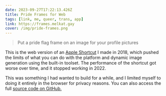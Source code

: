 ```yaml
---
date: 2023-09-27T17:22:13.426Z
title: Pride Frames for Web
tags: [link, me, queer, trans, app]
link: https://frames.melkat.gay
cover: /img/pride-frames.png
---
```


> Put a pride flag frame on an image for your profile pictures

This is the web version of an [Apple Shortcut](https://routinehub.co/shortcut/2664/) I made in 2018, which pushed the limits of what you can do with the platform and dynamic image generation using the built-in toolset. The performance of the shortcut got worse over time, and it stopped working in 2022.

This was something I had wanted to build for a while, and I limited myself to doing it entirely in the browser for privacy reasons. You can also access the full [source code on GitHub.](https://github.com/ZicklePop/pride-frames)
